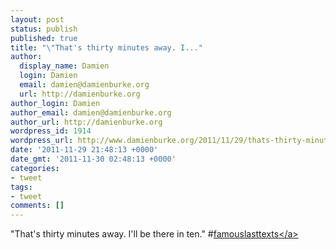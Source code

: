 ```yaml
---
layout: post
status: publish
published: true
title: "\"That's thirty minutes away. I..."
author:
  display_name: Damien
  login: Damien
  email: damien@damienburke.org
  url: http://damienburke.org
author_login: Damien
author_email: damien@damienburke.org
author_url: http://damienburke.org
wordpress_id: 1914
wordpress_url: http://www.damienburke.org/2011/11/29/thats-thirty-minutes-away-i/
date: '2011-11-29 21:48:13 +0000'
date_gmt: '2011-11-30 02:48:13 +0000'
categories:
- tweet
tags:
- tweet
comments: []
---
```

<p>"That's thirty minutes away. I'll be there in ten." #<a href="http:&#47;&#47;search.twitter.com&#47;search?q=%23famouslasttexts" class="aktt_hashtag">famouslasttexts<&#47;a></p>
